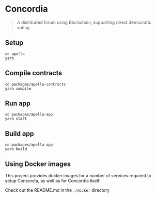 # Concordia
> A distributed forum using Blockchain, supporting direct democratic voting

## Setup

```shell script
cd apella
yarn
```

## Compile contracts

```shell script
cd packages/apella-contracts
yarn compile
```

## Run app

```shell script
cd packages/apella-app
yarn start
```

## Build app

```shell script
cd packages/apella-app
yarn build
```

## Using Docker images

This project provides docker images for a number of services required to setup Concordia, as well as for Concordia
itself.

Check out the README.md in the `./docker` directory
